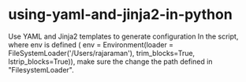 # using-yaml-and-jinja2-in-python
Use YAML and Jinja2 templates to generate configuration
In the script, where env is defined ( env = Environment(loader = FileSystemLoader('/Users/rajaraman'), trim_blocks=True, lstrip_blocks=True)), make sure the change the path defined in "FilesystemLoader". 
